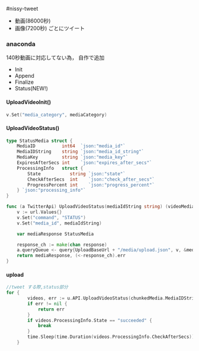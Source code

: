 #nissy-tweet
- 動画(86000秒)
- 画像(7200秒)
ごとにツイート

### anaconda 
140秒動画に対応してない為，
自作で追加
- Init
- Append
- Finalize
- Status(NEW!)

#### UploadVideoInit()
```Go:UploadVideoInit.go
v.Set("media_category", mediaCategory)
```

#### UploadVideoStatus()
```Go:UploadVideoStatus.go
type StatusMedia struct {
	MediaID          int64  `json:"media_id"`
	MediaIDString    string `json:"media_id_string"`
	MediaKey         string `json:"media_key"`
	ExpiresAfterSecs int    `json:"expires_after_secs"`
	ProcessingInfo   struct {
		State           string `json:"state"`
		CheckAfterSecs  int    `json:"check_after_secs"`
		ProgressPercent int    `json:"progress_percent"`
	} `json:"processing_info"`
}

func (a TwitterApi) UploadVideoStatus(mediaIdString string) (videoMedia StatusMedia, err error) {
	v := url.Values{}
	v.Set("command", "STATUS")
	v.Set("media_id", mediaIdString)

	var mediaResponse StatusMedia

	response_ch := make(chan response)
	a.queryQueue <- query{UploadBaseUrl + "/media/upload.json", v, &mediaResponse, _GET, response_ch}
	return mediaResponse, (<-response_ch).err
}
```

#### upload
```Go
//tweet する際,status部分
for {
		videos, err := u.API.UploadVideoStatus(chunkedMedia.MediaIDString)
		if err != nil {
			return err
		}
		if videos.ProcessingInfo.State == "succeeded" {
			break
		}
		time.Sleep(time.Duration(videos.ProcessingInfo.CheckAfterSecs))
	}
```
